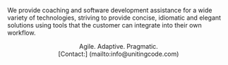 We provide coaching and software development assistance for a wide variety of technologies, striving to provide concise, idiomatic and elegant solutions
using tools that the customer can integrate into their own workflow.

<center>Agile. Adaptive. Pragmatic.</center>

<center>[Contact:] (mailto:info@unitingcode.com)</center>
